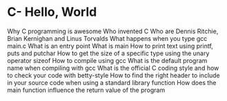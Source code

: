 # C- Hello, World

Why C programming is awesome
Who invented C
Who are Dennis Ritchie, Brian Kernighan and Linus Torvalds
What happens when you type gcc main.c
What is an entry point
What is main
How to print text using printf, puts and putchar
How to get the size of a specific type using the unary operator sizeof
How to compile using gcc
What is the default program name when compiling with gcc
What is the official C coding style and how to check your code with betty-style
How to find the right header to include in your source code when using a standard library function
How does the main function influence the return value of the program
